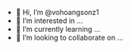 - 👋 Hi, I’m @vohoangsonz1
- 👀 I’m interested in ...
- 🌱 I’m currently learning ...
- 💞️ I’m looking to collaborate on ...
